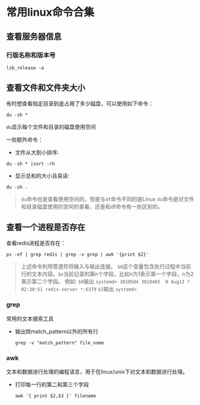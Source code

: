 # 常用linux命令合集
## 查看服务器信息
### 行版名称和版本号
```shell
lsb_release -a
```



## 查看文件和文件夹大小
有时想查看指定目录到底占用了多少磁盘，可以使用如下命令：
```shell
du -sh *
```
`du`显示每个文件和目录的磁盘使用空间

一些额外命令：

* 文件从大到小排序:

```shell
du -sh * |sort -rh
``` 

* 显示总和的大小且易读:

```shell
du -sh .
``` 

> `du`命令也是查看使用空间的，但是与`df`命令不同的是Linux `du`命令是对文件和目录磁盘使用的空间的查看，还是和df命令有一些区别的。

## 查看一个进程是否存在
查看redis进程是否存在：
```shell
ps -ef | grep redis | grep -v grep | awk '{print $2}'
```
> 上述命令利用管道符将输入与输出连接。
> `$0`这个变量包含执行过程中当前行的文本内容。`$n`当前记录的第n个字段，比如n为1表示第一个字段，n为2表示第二个字段。
> 例如: 
> `$0`输出 `systemd+ 3010504 3010485  0 Aug13 ?        02:38:51 redis-server *:6379` 
> `$1`输出 `systemd+`
### grep 
常用的文本搜索工具 
* 输出除match_pattern以外的所有行
  ```shell 
  grep -v "match_pattern" file_name
  ```

### awk
文本和数据进行处理的编程语言，用于在linux/unix下对文本和数据进行处理。
* 打印每一行的第二和第三个字段
  ```shell 
  awk '{ print $2,$3 }' filename
  ```